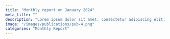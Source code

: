 ```yaml
---
title: "Monthly report on January 2024"
meta_title: ""
description: "Lorem ipsum dolor sit amet, consectetur adipiscing elit, sed do ​eiusmod tempor"
image: "/images/publications/pub-4.png"
categories: "Monthly Report"
---
```

